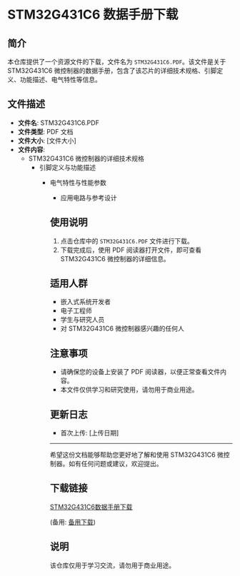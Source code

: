 # STM32G431C6 数据手册下载

## 简介

本仓库提供了一个资源文件的下载，文件名为 `STM32G431C6.PDF`。该文件是关于 STM32G431C6 微控制器的数据手册，包含了该芯片的详细技术规格、引脚定义、功能描述、电气特性等信息。

## 文件描述

- **文件名**: STM32G431C6.PDF
- **文件类型**: PDF 文档
- **文件大小**: [文件大小]
- **文件内容**: 
  - STM32G431C6 微控制器的详细技术规格
    - 引脚定义与功能描述
      - 电气特性与性能参数
        - 应用电路与参考设计

        ## 使用说明

        1. 点击仓库中的 `STM32G431C6.PDF` 文件进行下载。
        2. 下载完成后，使用 PDF 阅读器打开文件，即可查看 STM32G431C6 微控制器的详细信息。

        ## 适用人群

        - 嵌入式系统开发者
        - 电子工程师
        - 学生与研究人员
        - 对 STM32G431C6 微控制器感兴趣的任何人

        ## 注意事项

        - 请确保您的设备上安装了 PDF 阅读器，以便正常查看文件内容。
        - 本文件仅供学习和研究使用，请勿用于商业用途。

        ## 更新日志

        - 首次上传: [上传日期]

        ---

        希望这份文档能够帮助您更好地了解和使用 STM32G431C6 微控制器。如有任何问题或建议，欢迎提出。

        ## 下载链接
        [STM32G431C6数据手册下载](https://pan.quark.cn/s/06d8d519212a) 

        (备用: [备用下载](https://pan.baidu.com/s/1-p4V1-fjkZs2Afv1G6ovfg?pwd=1234))

        ## 说明

        该仓库仅用于学习交流，请勿用于商业用途。
